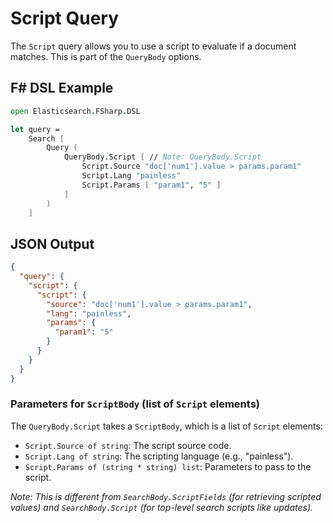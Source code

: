 # Script Query

The `Script` query allows you to use a script to evaluate if a document matches. This is part of the `QueryBody` options.

## F# DSL Example

```fsharp
open Elasticsearch.FSharp.DSL

let query =
    Search [
        Query (
            QueryBody.Script [ // Note: QueryBody.Script
                Script.Source "doc['num1'].value > params.param1"
                Script.Lang "painless"
                Script.Params [ "param1", "5" ]
            ]
        )
    ]
```

## JSON Output

```json
{
  "query": {
    "script": {
      "script": {
        "source": "doc['num1'].value > params.param1",
        "lang": "painless",
        "params": {
          "param1": "5"
        }
      }
    }
  }
}
```

### Parameters for `ScriptBody` (list of `Script` elements)

The `QueryBody.Script` takes a `ScriptBody`, which is a list of `Script` elements:
- `Script.Source of string`: The script source code.
- `Script.Lang of string`: The scripting language (e.g., "painless").
- `Script.Params of (string * string) list`: Parameters to pass to the script.

*Note: This is different from `SearchBody.ScriptFields` (for retrieving scripted values) and `SearchBody.Script` (for top-level search scripts like updates).*
